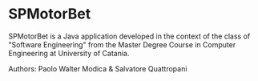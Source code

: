 # SPMotorBet

SPMotorBet is a Java application developed in the context of the class of "Software Engineering" from the Master Degree Course in Computer Engineering at University of Catania.

Authors: Paolo Walter Modica & Salvatore Quattropani
